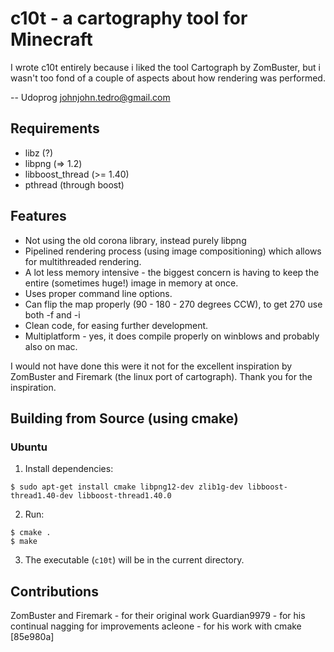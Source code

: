 c10t - a cartography tool for Minecraft
=======================================

I wrote c10t entirely because i liked the tool Cartograph by ZomBuster, but i
wasn't too fond of a couple of aspects about how rendering was performed.

-- Udoprog <johnjohn.tedro@gmail.com>

Requirements
------------

  * libz (?)
  * libpng (=> 1.2)
  * libboost_thread (>= 1.40)
  * pthread (through boost)

Features
--------

  * Not using the old corona library, instead purely libpng
  * Pipelined rendering process (using image compositioning) which allows for
    multithreaded rendering.
  * A lot less memory intensive - the biggest concern is having to keep the
    entire (sometimes huge!) image in memory at once.
  * Uses proper command line options.
  * Can flip the map properly (90 - 180 - 270 degrees CCW), to get 270 use both
    -f and -i
  * Clean code, for easing further development.
  * Multiplatform - yes, it does compile properly on winblows and probably also
    on mac.

I would not have done this were it not for the excellent inspiration by
ZomBuster and Firemark (the linux port of cartograph). Thank you for the
inspiration.


Building from Source (using cmake)
----------------------------------

### Ubuntu ###

  1. Install dependencies:

    $ sudo apt-get install cmake libpng12-dev zlib1g-dev libboost-thread1.40-dev libboost-thread1.40.0

  2. Run:

    $ cmake .
    $ make

  3. The executable (`c10t`) will be in the current directory.

Contributions
-------------
ZomBuster and Firemark - for their original work
Guardian9979 - for his continual nagging for improvements
acleone - for his work with cmake [85e980a]
